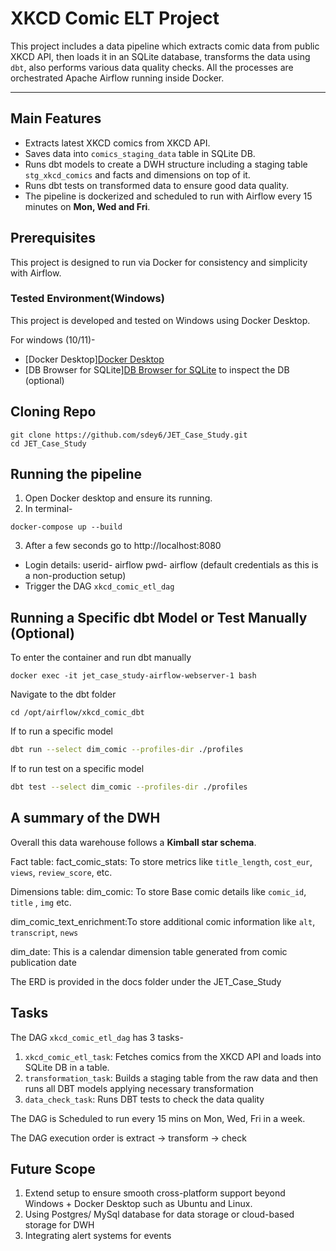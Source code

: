 # XKCD Comic ELT Project 

This project includes a data pipeline which extracts comic data from public XKCD API, then loads it in an SQLite database, 
transforms the data using `dbt`, also performs various data quality checks. All the processes are orchestrated Apache Airflow
running inside Docker.

---

## Main Features

- Extracts latest XKCD comics from XKCD API.
- Saves data into `comics_staging_data` table in SQLite DB.
- Runs dbt models to create a DWH structure including a staging table `stg_xkcd_comics` and facts and dimensions on top of it.
- Runs dbt tests on transformed data to ensure good data quality.
- The pipeline is dockerized and scheduled to run with Airflow every 15 minutes on **Mon, Wed and Fri**.

## Prerequisites

This project is designed to run via Docker for consistency and simplicity with Airflow.

### Tested Environment(Windows)

This project is developed and tested on Windows using Docker Desktop.

For windows (10/11)-
- [Docker Desktop][Docker Desktop](https://www.docker.com/products/docker-desktop)  
- [DB Browser for SQLite][DB Browser for SQLite](https://sqlitebrowser.org/) to inspect the DB (optional)

## Cloning Repo
```commandline
git clone https://github.com/sdey6/JET_Case_Study.git
cd JET_Case_Study
```


## Running the pipeline
1. Open Docker desktop and ensure its running.
2. In terminal-
```commandline
docker-compose up --build
```
3. After a few seconds go to http://localhost:8080
- Login details: userid- airflow pwd- airflow (default credentials as this is a non-production setup)
- Trigger the DAG `xkcd_comic_etl_dag`


## Running a Specific dbt Model or Test Manually (Optional)
To enter the container and run dbt manually
```commandline
docker exec -it jet_case_study-airflow-webserver-1 bash
```
Navigate to the dbt folder
```commandline
cd /opt/airflow/xkcd_comic_dbt
```

If to run a specific model

```bash
dbt run --select dim_comic --profiles-dir ./profiles
```

If to run test on a specific model
```bash
dbt test --select dim_comic --profiles-dir ./profiles
```


## A summary of the DWH

Overall this data warehouse follows a **Kimball star schema**.

Fact table:
fact_comic_stats: To store metrics like `title_length`, `cost_eur`, `views`, `review_score`, etc.

Dimensions table:
dim_comic: To store Base comic details like `comic_id`, `title` , `img` etc.

dim_comic_text_enrichment:To store additional comic information like `alt`, `transcript`, `news`

dim_date: This is a calendar dimension table generated from comic publication date

The ERD is provided in the docs folder under the JET_Case_Study

## Tasks
The DAG `xkcd_comic_etl_dag` has 3 tasks-

1. `xkcd_comic_etl_task`: Fetches comics from the XKCD API and loads into SQLite DB in a table.
2. `transformation_task`: Builds a staging table from the raw data and then runs all DBT models applying necessary transformation
3. `data_check_task`: Runs DBT tests to check the data quality

The DAG is Scheduled to run every 15 mins on Mon, Wed, Fri in a week.

The DAG execution order is extract → transform → check

## Future Scope
1. Extend setup to ensure smooth cross-platform support beyond Windows + Docker Desktop such as Ubuntu and Linux.
2. Using Postgres/ MySql database for data storage or cloud-based storage for DWH
3. Integrating alert systems for events
